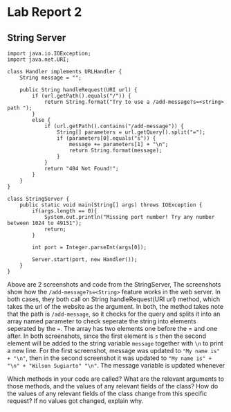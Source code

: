 # Lab Report 2
## String Server
```
import java.io.IOException;
import java.net.URI;

class Handler implements URLHandler {
    String message = "";

    public String handleRequest(URI url) {
        if (url.getPath().equals("/")) {
            return String.format("Try to use a /add-message?s=<string> path ");
        } 
        else {
            if (url.getPath().contains("/add-message")) {
                String[] parameters = url.getQuery().split("=");
                if (parameters[0].equals("s")) {
                    message += parameters[1] + "\n";
                    return String.format(message);
                }
            }
            return "404 Not Found!";
        }
    }
}

class StringServer {
    public static void main(String[] args) throws IOException {
        if(args.length == 0){
            System.out.println("Missing port number! Try any number between 1024 to 49151");
            return;
        }

        int port = Integer.parseInt(args[0]);

        Server.start(port, new Handler());
    }
}
```


Above are 2 screenshots and code from the StringServer, The screenshots show how the `/add-message?s=<String>` feature works in the web server. In both cases, they both call on String handleRequest(URI url) method, which takes the url of the website as the argument. In both, the method takes note that the path is `/add-message`, so it checks for the query and splits it into an array named parameter to check seperate the string into elements seperated by the `=`. The array has two elements one before the = and one after. In both screenshots, since the first element is `s` then the second element will be added to the string variable `message` together with `\n` to print a new line. For the first screenshot, message was updated to `"My name is" + "\n"`, then in the second screenshot it was updated to `"My name is" + "\n" + "Wilson Sugiarto" "\n"`. The message variable is updated whenever


Which methods in your code are called?
What are the relevant arguments to those methods, and the values of any relevant fields of the class?
How do the values of any relevant fields of the class change from this specific request? If no values got changed, explain why.
